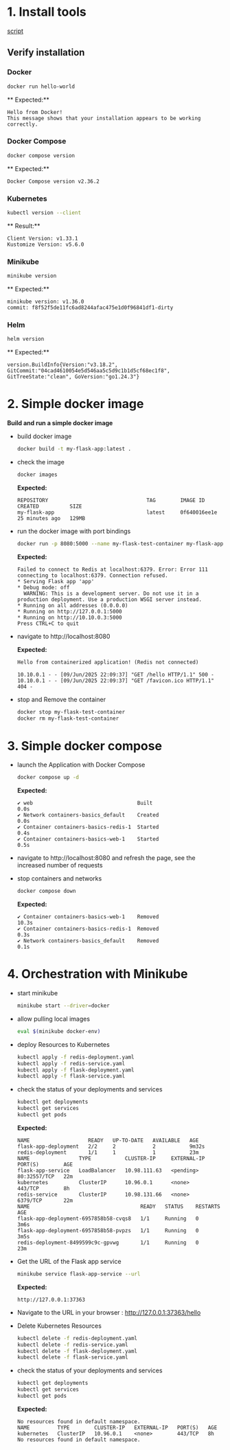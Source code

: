 # 1. Install tools

[script](./tools/install.sh)

## Verify installation

### Docker

```bash
docker run hello-world
```

** Expected:**

```text
Hello from Docker!
This message shows that your installation appears to be working correctly.
```

### Docker Compose

```bash
docker compose version
```

** Expected:**

```text
Docker Compose version v2.36.2
```

### Kubernetes

```bash
kubectl version --client
```

** Result:**

```text
Client Version: v1.33.1
Kustomize Version: v5.6.0
```

### Minikube

```bash
minikube version
```

** Expected:**

```text
minikube version: v1.36.0
commit: f8f52f5de11fc6ad8244afac475e1d0f96841df1-dirty
```

### Helm

```bash
helm version
```

** Expected:**

```text
version.BuildInfo{Version:"v3.18.2", GitCommit:"04cad4610054e5d546aa5c5d9c1b1d5cf68ec1f8", GitTreeState:"clean", GoVersion:"go1.24.3"}
```

# 2. Simple docker image

**Build and run a simple docker image**

- build docker image

  ```bash
  docker build -t my-flask-app:latest .
  ```
  
- check the image

  ```bash
  docker images
  ```
  **Expected:**

  ```text
  REPOSITORY                                TAG        IMAGE ID       CREATED          SIZE
  my-flask-app                              latest     0f640016ee1e   25 minutes ago   129MB
  ```
  
- run the docker image with port bindings

  ```bash
  docker run -p 8080:5000 --name my-flask-test-container my-flask-app:latest
  ```
  
  **Expected:**

  ```text
  Failed to connect to Redis at localhost:6379. Error: Error 111 connecting to localhost:6379. Connection refused.
  * Serving Flask app 'app'
  * Debug mode: off
    WARNING: This is a development server. Do not use it in a production deployment. Use a production WSGI server instead.
  * Running on all addresses (0.0.0.0)
  * Running on http://127.0.0.1:5000
  * Running on http://10.10.0.3:5000
  Press CTRL+C to quit
    ```

- navigate to http://localhost:8080

  **Expected:**

  ```html
  Hello from containerized application! (Redis not connected)
  ```
  
  ```text
  10.10.0.1 - - [09/Jun/2025 22:09:37] "GET /hello HTTP/1.1" 500 -
  10.10.0.1 - - [09/Jun/2025 22:09:37] "GET /favicon.ico HTTP/1.1" 404 -
  ```

- stop and Remove the container

  ```bash
  docker stop my-flask-test-container
  docker rm my-flask-test-container
  ```
  
# 3. Simple docker compose

- launch the Application with Docker Compose

  ```bash
  docker compose up -d
  ```
  
  **Expected:**

  ```text
  ✔ web                                  Built                                                                                                          0.0s
  ✔ Network containers-basics_default    Created                                                                                                        0.0s
  ✔ Container containers-basics-redis-1  Started                                                                                                        0.4s
  ✔ Container containers-basics-web-1    Started                                                                                                        0.5s
  ```

- navigate to http://localhost:8080 and refresh the page, see the increased number of requests
- stop containers and networks

    ```bash
    docker compose down
    ```
  
    **Expected:**

    ```text
    ✔ Container containers-basics-web-1    Removed                                                                                                       10.3s
    ✔ Container containers-basics-redis-1  Removed                                                                                                        0.3s
    ✔ Network containers-basics_default    Removed                                                                                                        0.1s
    ```

# 4. Orchestration with Minikube

- start minikube

  ```bash
  minikube start --driver=docker
  ```

- allow pulling local images

  ```bash
  eval $(minikube docker-env)
  ```

- deploy Resources to Kubernetes

    ```bash
    kubectl apply -f redis-deployment.yaml
    kubectl apply -f redis-service.yaml
    kubectl apply -f flask-deployment.yaml
    kubectl apply -f flask-service.yaml
    ```
- check the status of your deployments and services

    ```bash
    kubectl get deployments
    kubectl get services
    kubectl get pods
    ```
  **Expected:**

  ```text
  NAME                   READY   UP-TO-DATE   AVAILABLE   AGE
  flask-app-deployment   2/2     2            2           9m32s
  redis-deployment       1/1     1            1           23m
  NAME                TYPE           CLUSTER-IP     EXTERNAL-IP   PORT(S)        AGE
  flask-app-service   LoadBalancer   10.98.111.63   <pending>     80:32557/TCP   22m
  kubernetes          ClusterIP      10.96.0.1      <none>        443/TCP        8h
  redis-service       ClusterIP      10.98.131.66   <none>        6379/TCP       22m
  NAME                                    READY   STATUS    RESTARTS   AGE
  flask-app-deployment-6957858b58-cvqs8   1/1     Running   0          3m6s
  flask-app-deployment-6957858b58-pvpzs   1/1     Running   0          3m5s
  redis-deployment-8499599c9c-gpvwg       1/1     Running   0          23m
    ```
- Get the URL of the Flask app service

    ```bash
    minikube service flask-app-service --url
    ```
    
    **Expected:**
    
    ```text
    http://127.0.0.1:37363
    ```
- Navigate to the URL in your browser : http://127.0.0.1:37363/hello
- Delete Kubernetes Resources

    ```bash
    kubectl delete -f redis-deployment.yaml
    kubectl delete -f redis-service.yaml
    kubectl delete -f flask-deployment.yaml
    kubectl delete -f flask-service.yaml
    ```
- check the status of your deployments and services

    ```bash
    kubectl get deployments
    kubectl get services
    kubectl get pods
    ```
  
    **Expected:**

    ```text
    No resources found in default namespace.
    NAME         TYPE        CLUSTER-IP   EXTERNAL-IP   PORT(S)   AGE
    kubernetes   ClusterIP   10.96.0.1    <none>        443/TCP   8h
    No resources found in default namespace.
    ```
  